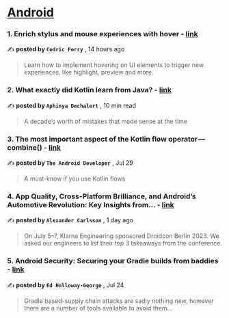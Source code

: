 
<h1><a href=https://medium.com/tag/android/recommended target="_blank" rel="noopener noreferrer">Android</a></h1>
<h3>1. Enrich stylus and mouse experiences with hover - <a href=https://medium.com/androiddevelopers/enrich-stylus-and-mouse-experiences-with-hover-9db19320bf56?source=tag_recommended_feed---------0-84----------android----------55307393_bcc3_4e17_80e0_65953bb112d0------- target="_blank" rel="noopener noreferrer">link</a></h3>

✍️ **posted by `Cedric Ferry`** <date> , 14 hours ago</date>

<blockquote>Learn how to implement hovering on UI elements to trigger new experiences, like highlight, preview and more.</blockquote>

<h3>2. What exactly did Kotlin learn from Java? - <a href=https://medium.com/@PurpleGreenLemon/what-exactly-did-kotlin-learn-from-java-55f566659b8d?source=tag_recommended_feed---------1-107----------android----------55307393_bcc3_4e17_80e0_65953bb112d0------- target="_blank" rel="noopener noreferrer">link</a></h3>

✍️ **posted by `Aphinya Dechalert`** <date> , 10 min read</date>

<blockquote>A decade’s worth of mistakes that made sense at the time</blockquote>

<h3>3. The most important aspect of the Kotlin flow operator — combine() - <a href=https://medium.com/@theAndroidDeveloper/the-most-important-aspect-of-the-kotlin-flow-operator-combine-e59b2e38fcb2?source=tag_recommended_feed---------2-85----------android----------55307393_bcc3_4e17_80e0_65953bb112d0------- target="_blank" rel="noopener noreferrer">link</a></h3>

✍️ **posted by `The Android Developer`** <date> , Jul 29</date>

<blockquote>A must-know if you use Kotlin flows</blockquote>

<h3>4. App Quality, Cross-Platform Brilliance, and Android’s Automotive Revolution: Key Insights from… - <a href=https://medium.com/klarna-engineering/app-quality-cross-platform-brilliance-and-androids-automotive-revolution-key-insights-from-3cfbbe6e6a3d?source=tag_recommended_feed---------3-84----------android----------55307393_bcc3_4e17_80e0_65953bb112d0------- target="_blank" rel="noopener noreferrer">link</a></h3>

✍️ **posted by `Alexander Carlsson`** <date> , 1 day ago</date>

<blockquote>On July 5–7, Klarna Engineering sponsored Droidcon Berlin 2023. We asked our engineers to list their top 3 takeaways from the conference.</blockquote>

<h3>5. Android Security: Securing your Gradle builds from baddies - <a href=https://medium.com/proandroiddev/android-security-securing-your-gradle-builds-from-baddies-1dc30e1acf30?source=tag_recommended_feed---------4-107----------android----------55307393_bcc3_4e17_80e0_65953bb112d0------- target="_blank" rel="noopener noreferrer">link</a></h3>

✍️ **posted by `Ed Holloway-George`** <date> , Jul 24</date>

<blockquote>Gradle based-supply chain attacks are sadly nothing new, however there are a number of tools available to avoid them…</blockquote>

